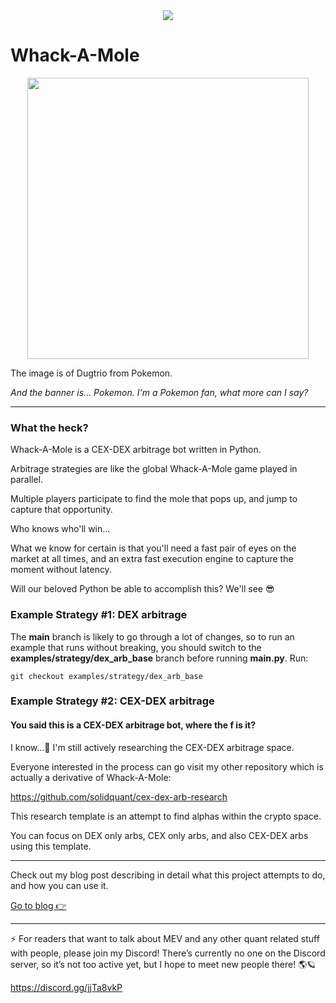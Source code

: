 <div align="center"><img src="https://github.com/solidquant/whack-a-mole/assets/134243834/cfbbfb43-86ec-4fdc-bac8-fc540830976a"></div>

# Whack-A-Mole

<p align="center">
    <img src = "https://github.com/solidquant/whack-a-mole/assets/134243834/841a91df-728b-489b-b4af-4af948c03c35" width="450px">
</p>

The image is of Dugtrio from Pokemon.

*And the banner is... Pokemon. I'm a Pokemon fan, what more can I say?*

---

### What the heck?

Whack-A-Mole is a CEX-DEX arbitrage bot written in Python.

Arbitrage strategies are like the global Whack-A-Mole game played in parallel.

Multiple players participate to find the mole that pops up, and jump to capture that opportunity.

Who knows who'll win...

What we know for certain is that you'll need a fast pair of eyes on the market at all times,
and an extra fast execution engine to capture the moment without latency.

Will our beloved Python be able to accomplish this? We'll see 😎

### Example Strategy #1: DEX arbitrage

The **main** branch is likely to go through a lot of changes, so to run an example that runs without breaking,
you should switch to the **examples/strategy/dex_arb_base** branch before running **main.py**. Run:

```
git checkout examples/strategy/dex_arb_base
```

### Example Strategy #2: CEX-DEX arbitrage

#### You said this is a CEX-DEX arbitrage bot, where the f is it?

I know...🥲 I'm still actively researching the CEX-DEX arbitrage space.

Everyone interested in the process can go visit my other repository which is actually a derivative of Whack-A-Mole:

https://github.com/solidquant/cex-dex-arb-research

This research template is an attempt to find alphas within the crypto space.

You can focus on DEX only arbs, CEX only arbs, and also CEX-DEX arbs using this template.

---

Check out my blog post describing in detail what this project attempts to do, and how you can use it.

[Go to blog 👉](https://medium.com/@solidquant/how-i-built-my-first-mev-arbitrage-bot-introducing-whack-a-mole-66d91657152e)

---

⚡️ For readers that want to talk about MEV and any other quant related stuff with people, please join my Discord! There’s currently no one on the Discord server, so it’s not too active yet, but I hope to meet new people there! 🌎🪐

https://discord.gg/jjTa8vkP
